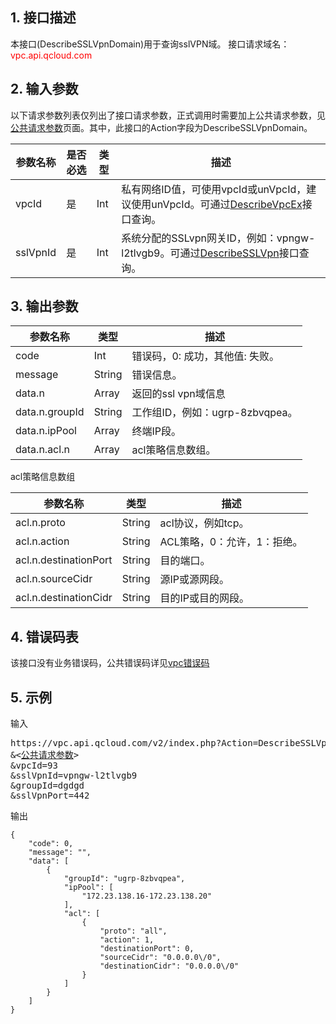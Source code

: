 ## 1. 接口描述

本接口(DescribeSSLVpnDomain)用于查询sslVPN域。
接口请求域名：<font style="color:red">vpc.api.qcloud.com</font> 

 

## 2. 输入参数
 
以下请求参数列表仅列出了接口请求参数，正式调用时需要加上公共请求参数，见<a href="/doc/api/372/4153" title="公共请求参数">公共请求参数</a>页面。其中，此接口的Action字段为DescribeSSLVpnDomain。

| 参数名称 | 是否必选  | 类型 | 描述 |
|---------|---------|---------|---------|
| vpcId | 是 | Int | 私有网络ID值，可使用vpcId或unVpcId，建议使用unVpcId。可通过<a href="http://tcecqpoc.fsphere.cn/doc/api/245/%E6%9F%A5%E8%AF%A2%E7%A7%81%E6%9C%89%E7%BD%91%E7%BB%9C%E5%88%97%E8%A1%A8" title="DescribeVpcEx">DescribeVpcEx</a>接口查询。 |
| sslVpnId | 是 | Int | 系统分配的SSLvpn网关ID，例如：vpngw-l2tlvgb9。可通过<a href="http://tcecqpoc.fsphere.cn/doc/api/245/%e6%9f%a5%e8%af%a2sslVPN?viewType=preview" title="DescribeSSLVpn">DescribeSSLVpn</a>接口查询。 |

 

## 3. 输出参数

| 参数名称 | 类型 | 描述|
|---------|---------|---------|
| code| Int | 错误码，0: 成功，其他值: 失败。 |
| message | String | 错误信息。 |
| data.n | Array | 返回的ssl vpn域信息 |
| data.n.groupId | String | 工作组ID，例如：ugrp-8zbvqpea。|
| data.n.ipPool | Array | 终端IP段。|
| data.n.acl.n | Array | acl策略信息数组。|

acl策略信息数组

| 参数名称 | 类型 | 描述|
|---------|---------|---------|
| acl.n.proto | String | acl协议，例如tcp。|
| acl.n.action | String | ACL策略，0：允许，1：拒绝。|
| acl.n.destinationPort | String | 目的端口。|
| acl.n.sourceCidr | String | 源IP或源网段。|
| acl.n.destinationCidr | String | 目的IP或目的网段。|

## 4. 错误码表
 该接口没有业务错误码，公共错误码详见<a href="http://tcecqpoc.fsphere.cn/doc/api/245/%e7%a7%81%e6%9c%89%e7%bd%91%e7%bb%9c%e9%94%99%e8%af%af%e7%a0%81?viewType=preview" title="私有网络错误码">vpc错误码</a>
 
## 5. 示例
 
输入
<pre>
https://vpc.api.qcloud.com/v2/index.php?Action=DescribeSSLVpnDomain
&<<a href="http://tcecqpoc.fsphere.cn/doc/api/229/6976">公共请求参数</a>>
&vpcId=93
&sslVpnId=vpngw-l2tlvgb9
&groupId=dgdgd
&sslVpnPort=442
</pre>

输出
```
{
    "code": 0,
    "message": "",
    "data": [
        {
            "groupId": "ugrp-8zbvqpea",
            "ipPool": [
                "172.23.138.16-172.23.138.20"
            ],
            "acl": [
                {
                    "proto": "all",
                    "action": 1,
                    "destinationPort": 0,
                    "sourceCidr": "0.0.0.0\/0",
                    "destinationCidr": "0.0.0.0\/0"
                }
            ]
        }
    ]
}
```

